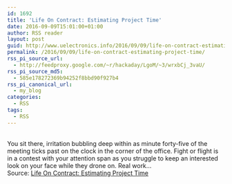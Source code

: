 ```yaml
---
id: 1692
title: 'Life On Contract: Estimating Project Time'
date: 2016-09-09T15:01:00+01:00
author: RSS reader
layout: post
guid: http://www.uelectronics.info/2016/09/09/life-on-contract-estimating-project-time/
permalink: /2016/09/09/life-on-contract-estimating-project-time/
rss_pi_source_url:
  - http://feedproxy.google.com/~r/hackaday/LgoM/~3/wrxbCj_3vaU/
rss_pi_source_md5:
  - 585e178272369b94252f8bbd90f927b4
rss_pi_canonical_url:
  - my_blog
categories:
  - RSS
tags:
  - RSS
---
```

&#013;  
You sit there, irritation bubbling deep within as minute forty-five of the meeting ticks past on the clock in the corner of the office. Fight or flight is in a contest with your attention span as you struggle to keep an interested look on your face while they drone on. Real work…&#013;  
Source: <a href="http://feedproxy.google.com/~r/hackaday/LgoM/~3/wrxbCj_3vaU/" target="_blank">Life On Contract: Estimating Project Time</a>